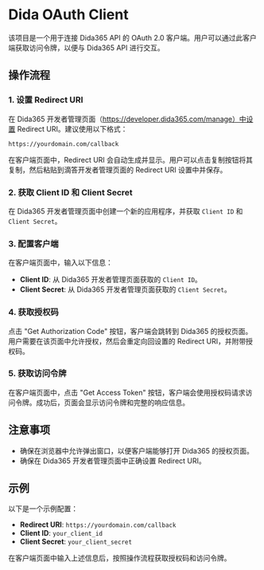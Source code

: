 # Dida OAuth Client

该项目是一个用于连接 Dida365 API 的 OAuth 2.0 客户端。用户可以通过此客户端获取访问令牌，以便与 Dida365 API 进行交互。

## 操作流程

### 1. 设置 Redirect URI

在 Dida365 开发者管理页面（https://developer.dida365.com/manage）中设置 Redirect URI。建议使用以下格式：

```
https://yourdomain.com/callback
```

在客户端页面中，Redirect URI 会自动生成并显示。用户可以点击复制按钮将其复制，然后粘贴到滴答开发者管理页面的 Redirect URI 设置中并保存。

### 2. 获取 Client ID 和 Client Secret

在 Dida365 开发者管理页面中创建一个新的应用程序，并获取 `Client ID` 和 `Client Secret`。

### 3. 配置客户端

在客户端页面中，输入以下信息：

- **Client ID**: 从 Dida365 开发者管理页面获取的 `Client ID`。
- **Client Secret**: 从 Dida365 开发者管理页面获取的 `Client Secret`。

### 4. 获取授权码

点击 "Get Authorization Code" 按钮，客户端会跳转到 Dida365 的授权页面。用户需要在该页面中允许授权，然后会重定向回设置的 Redirect URI，并附带授权码。

### 5. 获取访问令牌

在客户端页面中，点击 "Get Access Token" 按钮，客户端会使用授权码请求访问令牌。成功后，页面会显示访问令牌和完整的响应信息。

## 注意事项

- 确保在浏览器中允许弹出窗口，以便客户端能够打开 Dida365 的授权页面。
- 确保在 Dida365 开发者管理页面中正确设置 Redirect URI。

## 示例

以下是一个示例配置：

- **Redirect URI**: `https://yourdomain.com/callback`
- **Client ID**: `your_client_id`
- **Client Secret**: `your_client_secret`

在客户端页面中输入上述信息后，按照操作流程获取授权码和访问令牌。

````

````
